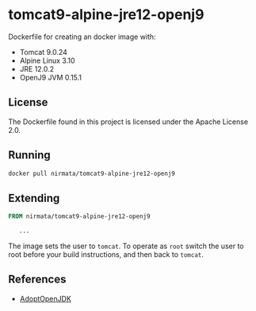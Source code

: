 # tomcat9-alpine-jre12-openj9

Dockerfile for creating an docker image with:
  * Tomcat 9.0.24
  * Alpine Linux 3.10
  * JRE 12.0.2
  * OpenJ9 JVM 0.15.1

## License

The Dockerfile found in this project is licensed under the Apache License 2.0.

## Running

````bash
docker pull nirmata/tomcat9-alpine-jre12-openj9
````

## Extending

````dockerfile
FROM nirmata/tomcat9-alpine-jre12-openj9

   ...

````

The image sets the user to `tomcat`. To operate as `root` switch the user to root before your build instructions, and then back to `tomcat`. 

## References

  * [AdoptOpenJDK](https://github.com/AdoptOpenJDK/openjdk-docker)




